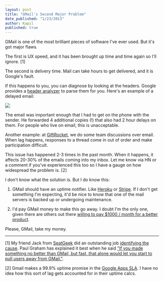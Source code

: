 ```yaml
---
layout: post
title: "GMail's Second Major Problem"
date_published: "1/23/2013"
author: Kapil
published: true
---
```


GMail is one of the most brilliant pieces of software I've ever used. But it's got major flaws.

The first is UX speed, and it has been brought up time and time again so I'll ignore. \[1\]

The second is delivery time. Mail can take hours to get delivered, and it is Google's fault.

If this happens to you, you can diagnose by looking at the headers. Google provides a [header analyzer](https://toolbox.googleapps.com/apps/messageheader/) to parse them for you. Here's an example of a delayed email:

<a href="/gmail_leg_full.jpg"><img src="/gmail_lag_small.jpg"></a>

The email was important enough that I had to get on the phone with the sender. He forwarded 4 additional copies (!) that also had 2 hour delays on them. For people who live on email, this is unacceptable.

Another example: at [GiftRocket](http://www.giftrocket.com), we do some team discussions over email. When lag happens, responses to a thread come in out of order and make participation difficult.

This issue has happened 2-3 times in the past month. When it happens, it affects 20-30% of the emails coming into my inbox. Let me know via HN or a comment if you've experienced this too so I have a gauge on how widespread the problem is. \[2\]

I don't know what the solution is. But I do know this:

1. GMail should have an uptime notifier. Like [Heroku](http://status.heroku.com) or [Stripe](https://status.stripe.com). If I don't get something I'm expecting, it'd be nice to know that one of the mail servers is backed up or undergoing maintenance.

2. I'd pay GMail money to make this go away. I doubt I'm the only one, given there are others out there [willing to pay $1000 / month for a better product](http://paulgraham.com/ambitious.html).

Please, GMail, take my money.

***

\[1\]  My friend Jack from [SeatGeek](http://www.seatgeek.com/super-bowl-tickets) did an outstanding job [identifying the cause](http://jackg.org/gmail-as-a-facade). Paul Graham has explained it best when he said ["If you made something no better than GMail, but fast, that alone would let you start to pull users away from GMail."](http://paulgraham.com/ambitious.html).

\[2\] Gmail makes a 99.9% uptime promise in the [Google Apps SLA](http://www.google.com/apps/intl/en/terms/sla.html). I have no idea how this sort of lag gets accounted for in their uptime calcs.